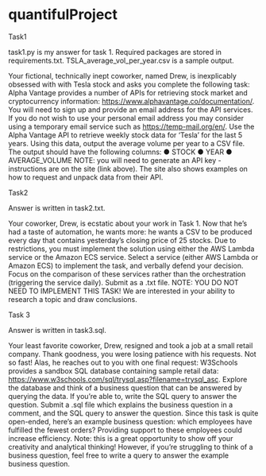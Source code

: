 # quantifulProject



Task1

task1.py is my answer for task 1. 
Required packages are stored in requirements.txt.
TSLA_average_vol_per_year.csv is a sample output.

Your fictional, technically inept coworker, named Drew, is inexplicably obsessed with with
Tesla stock and asks you complete the following task:
Alpha Vantage provides a number of APIs for retrieving stock market and cryptocurrency
information: https://www.alphavantage.co/documentation/.
You will need to sign up and provide an email address for the API services. If you do not
wish to use your personal email address you may consider using a temporary email service
such as https://temp-mail.org/en/.
Use the Alpha Vantage API to retrieve weekly stock data for ‘Tesla’ for the last 5 years.
Using this data, output the average volume per year to a CSV file.
The output should have the following columns:
● STOCK
● YEAR
● AVERAGE_VOLUME
NOTE: you will need to generate an API key - instructions are on the site (link above). The site also
shows examples on how to request and unpack data from their API.

Task2

Answer is written in task2.txt.

Your coworker, Drew, is ecstatic about your work in Task 1. Now that he’s had a taste of
automation, he wants more: he wants a CSV to be produced every day that contains
yesterday’s closing price of 25 stocks. Due to restrictions, you must implement the solution
using either the AWS Lambda service or the Amazon ECS service.
Select a service (either AWS Lambda or Amazon ECS) to implement the task, and verbally
defend your decision. Focus on the comparison of these services rather than the
orchestration (triggering the service daily). Submit as a .txt file.
NOTE: YOU DO NOT NEED TO IMPLEMENT THIS TASK! We are interested in your ability
to research a topic and draw conclusions.

Task 3

Answer is written in task3.sql.

Your least favorite coworker, Drew, resigned and took a job at a small retail company. Thank
goodness, you were losing patience with his requests. Not so fast! Alas, he reaches out to
you with one final request:
W3Schools provides a sandbox SQL database containing sample retail data:
https://www.w3schools.com/sql/trysql.asp?filename=trysql_asc.
Explore the database and think of a business question that can be answered by querying
the data. If you’re able to, write the SQL query to answer the question.
Submit a .sql file which explains the business question in a comment, and the SQL query to
answer the question.
Since this task is quite open-ended, here’s an example business question: which
employees have fulfilled the fewest orders? Providing support to these employees could
increase efficiency.
Note: this is a great opportunity to show off your creativity and analytical thinking! However,
if you’re struggling to think of a business question, feel free to write a query to answer the
example business question.
